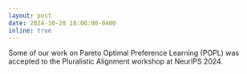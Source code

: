 ```yaml
---
layout: post
date: 2024-10-28 18:00:00-0400
inline: true
---
```


Some of our work on Pareto Optimal Preference Learning (POPL) was accepted to the Pluralistic Alignment workshop at NeurIPS 2024. 
